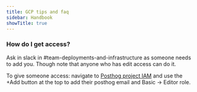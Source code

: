 ```yaml
---
title: GCP tips and faq
sidebar: Handbook
showTitle: true
---
```


### How do I get access?

Ask in slack in #team-deployments-and-infrastructure as someone needs to add you. Though note that anyone who has edit access can do it.

To give someone access: navigate to [Posthog project IAM](https://console.cloud.google.com/iam-admin/iam?project=posthog-301601&supportedpurview=project) and use the +Add button at the top to add their posthog email and Basic -> Editor role.
